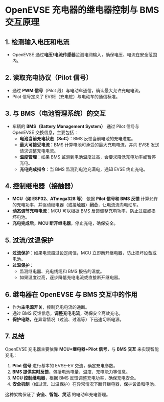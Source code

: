 # OpenEVSE 充电器的继电器控制与 BMS 交互原理

## 1. 检测输入电压和电流
- OpenEVSE 通过**电压/电流传感器**监测电网输入，确保电压、电流在安全范围内。

## 2. 读取充电协议（Pilot 信号）
- 通过 **PWM 信号**（Pilot 线）与电动车通信，确认最大允许充电电流。
- Pilot 信号定义了 EVSE（充电桩）与电动车的通信标准。

## 3. 与 BMS（电池管理系统）的交互
- 车辆的 **BMS（Battery Management System）** 通过 Pilot 信号与 OpenEVSE 交换信息，主要包括：
    - **电池当前充电状态（SoC）**：BMS 反馈当前电池的充电进度。
    - **最大可接受电流**：BMS 计算电池可承受的最大充电电流，并向 EVSE 发送请求调整充电电流。
    - **温度管理**：如果 BMS 监测到电池温度过高，会要求降低充电功率或暂停充电。
    - **充电完成指令**：当 BMS 监测到电池充满电，通知 EVSE 终止充电。

## 4. 控制继电器（接触器）
- **MCU（如 ESP32、ATmega328 等）** 依据 **Pilot 信号和 BMS 反馈** 计算允许的充电功率，并驱动继电器（或接触器）**闭合**，让电流流向电动车。
- **动态调节充电电流**：MCU 可以根据 BMS 反馈调整充电功率，防止过载或损坏电池。
- **充电完成后，MCU 断开继电器**，停止充电，确保安全。

## 5. 过流/过温保护
- **过流保护**：如果电流超过设定阈值，MCU 立即断开继电器，防止损坏设备或电池。
- **过温保护**：
    - 监测继电器、充电线缆和 BMS 报告的温度。
    - 如果温度过高，逐步降低充电电流或直接断开继电器。

## 6. 继电器在 OpenEVSE 与 BMS 交互中的作用
- 作为**主电源开关**，控制充电电流的通断。
- 通过 BMS 反馈信息，**调整充电电流**，确保安全高效充电。
- **保护电路**，在异常情况（过流、过温等）下迅速切断电源。

## 7. 总结
OpenEVSE 充电器主要依靠 **MCU+继电器+Pilot 信号**，与 **BMS 交互** 来实现智能充电：
1. **Pilot 信号** 进行基本的 EVSE-EV 交流，确定充电参数。
2. **BMS 提供实时反馈**，包括电池电量、温度、充电能力等信息。
3. **MCU 控制继电器**，根据 BMS 反馈调整充电功率，确保充电安全。
4. **安全机制**（如过流、过温保护）在异常情况下断开继电器，保护设备和电池。

这种架构保证了 **安全、智能、灵活** 的电动车充电管理。
